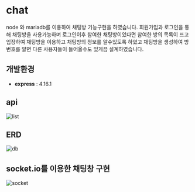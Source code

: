 # chat

node 와 mariadb를 이용하여 채팅방 기능구현을 하였습니다.
회원가입과 로그인을 통해 채팅방을 사용가능하며 로그인이후 참여한 채팅방이있다면 참여한 방의 목록이 뜨고 입장하여 채팅방을 이용하고 채팅방의 정보를 알수있도록 하였고 채팅방을 생성하여 방번호를 알면 다른 사용자들이 들어올수도 있게끔 설계하였습니다.

## 개발환경

* **express** : 4.16.1

## api

![list](https://user-images.githubusercontent.com/122003112/225531982-dd9e9999-2b24-4758-a2d2-12e452169359.jpg)

## ERD

![db](https://user-images.githubusercontent.com/122003112/225528020-e5225cda-b6e3-4315-ad46-f21be08e3052.jpg)


## socket.io를 이용한 채팅창 구현

![socket](https://user-images.githubusercontent.com/122003112/225486000-83c4d291-7307-4301-9575-f2ae1e253db4.gif)

